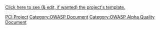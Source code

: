 [Click here to see (& edit, if wanted) the project's
template.](:Key_Project_Information:OWASP_PCI_Project "wikilink")

[PCI Project](Category:OWASP_Project "wikilink") [Category:OWASP
Document](Category:OWASP_Document "wikilink") [Category:OWASP Alpha
Quality Document](Category:OWASP_Alpha_Quality_Document "wikilink")